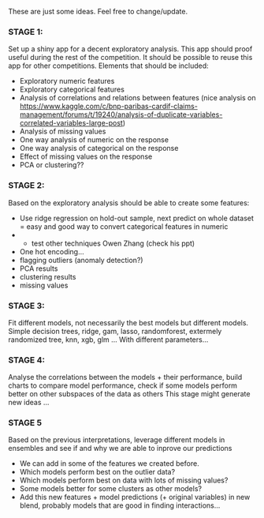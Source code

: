 These are just some ideas. Feel free to change/update.

### STAGE 1:

Set up a shiny app for a decent exploratory analysis.
This app should proof useful during the rest of the competition.
It should be possible to reuse this app for other competitions.
Elements that should be included:  

* Exploratory numeric features
* Exploratory categorical features
* Analysis of correlations and relations between features (nice analysis on https://www.kaggle.com/c/bnp-paribas-cardif-claims-management/forums/t/19240/analysis-of-duplicate-variables-correlated-variables-large-post)
* Analysis of missing values
* One way analysis of numeric on the response
* One way analysis of categorical on the response
* Effect of missing values on the response
* PCA or clustering??

### STAGE 2:

Based on the exploratory analysis should be able to create some features:  

* Use ridge regression on hold-out sample, next predict on whole dataset = easy and good way to convert categorical features in numeric
* + test other techniques Owen Zhang (check his ppt)
* One hot encoding...
* flagging outliers (anomaly detection?)
* PCA results
* clustering results
* missing values

### STAGE 3:

Fit different models, not necessarily the best models but different models.
Simple decision trees, ridge, gam, lasso, randomforest, extermely randomized tree, knn, xgb, glm ...
With different parameters...

### STAGE 4:

Analyse the correlations between the models + their performance,
build charts to compare model performance,
check if some models perform better on other subspaces of the data as others
This stage might generate new ideas ...

### STAGE 5

Based on the previous interpretations, leverage different models in ensembles and see if and why we are able to inprove our predictions  

* We can add in some of the features we created before.
* Which models perform best on the outlier data?
* Which models perform best on data with lots of missing values?
* Some models better for some clusters as other models?
* Add this new features + model predictions (+ original variables) in new blend,
probably models that are good in finding interactions...